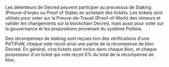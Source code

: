 Les détenteurs de Decred peuvent participer au processus de Staking (Preuve-d'enjeu ou Proof of Stake) en achetant des tickets.
Les tickets sont utilisés pour voter sur la Preuve-de-Travail (Proof-of-Work) des mineurs et valider les changements sur la blockchain Decred, mais aussi pour voter sur la gouvernance et les propositions provenant du système Politeia.

Des récompenses de staking sont reçues lors des vérifications d'une PdT/PoW, chaque vote reçoit ainsi une partie de la récompense de bloc Decred.
En général, cinq tickets sont inclus dans chaque bloc, et chaque possesseur d'un ticket qui vote reçoit 6% du total de la récompense de bloc.
